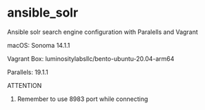 # ansible_solr
Ansible solr search engine configuration with Paralells and Vagrant

macOS: Sonoma 14.1.1

Vagrant Box: luminositylabsllc/bento-ubuntu-20.04-arm64

Parallels: 19.1.1

ATTENTION
  1. Remember to use 8983 port while connecting
